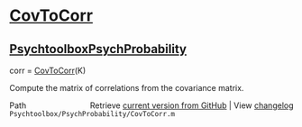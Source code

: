 # [CovToCorr](CovToCorr)
## [Psychtoolbox](Psychtoolbox)[PsychProbability](PsychProbability)

corr = [CovToCorr](CovToCorr)(K)  
  
Compute the matrix of correlations from the covariance matrix.  




<div class="code_header" style="text-align:right;">
  <span style="float:left;">Path&nbsp;&nbsp;</span> <span class="counter">Retrieve <a href=
  "https://raw.github.com/Psychtoolbox-3/Psychtoolbox-3/beta/Psychtoolbox/PsychProbability/CovToCorr.m">current version from GitHub</a> | View <a href=
  "https://github.com/Psychtoolbox-3/Psychtoolbox-3/commits/beta/Psychtoolbox/PsychProbability/CovToCorr.m">changelog</a></span>
</div>
<div class="code">
  <code>Psychtoolbox/PsychProbability/CovToCorr.m</code>
</div>

